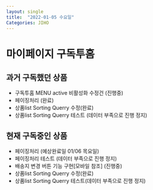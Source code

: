 ```yaml
---
layout: single
title:  "2022-01-05 수요일"
Categories: JIHO
---
```


# 마이페이지 구독투홈

## 과거 구독했던 상품
- 구독투홈 MENU active 비활성화 수정건 (진행중)
- 페이징처리 (완료)
- 상품list Sorting Querry 수정(완료)
- 상품list Sorting Querry 테스트 (데이터 부족으로 진행 정지)

## 현재 구독중인 상품
- 페이징처리 (예상완료일 01/06 목요일)
- 페이징처리 테스트 (데이터 부족으로 진행 정지)
- 배송지 변경 버튼 기능 구현[모바일 참조] (진행중)
- 상품list Sorting Querry 수정(완료)
- 상품list Sorting Querry 테스트(데이터 부족으로 진행 정지)